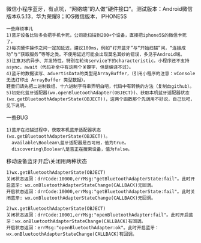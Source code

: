 微信小程序蓝牙，有点坑，“网络端”的人做“硬件接口”。测试版本：Android微信版本6.5.13，华为荣耀8；IOS微信版本，IPHONE5S
	
	一些麻烦事儿
	1)蓝牙设备比较多会把手机卡死，公司能扫描到200+个设备，直接把iphone5S的微信卡死了。
	2)每次硬件操作之间一定加延迟，建议100ms，例如“打开蓝牙”与“开始扫描”间，“连接成功”与“获取服务”等等之类。不使用延迟可能会出现莫名其妙的错误，多见于Android端。
	3)注意JS的异步、并发特性，特别在轮询service下的characteristic。小程序还不支持async，await（代码补全中有这两个关键字，但是编译不过）。
	4)蓝牙的数据读写、advertisData的类型是ArrayBuffer，（引用小程序的注意：vConsole 无法打印出 ArrayBuffer 类型数据）。
	鞋童们请先把二进制数组、十六进制字符串弄明白吧，代码中有转换的方法（复制自github）。
	5)初始化蓝牙适配器(wx.openBluetoothAdapter(OBJECT))、获取本机蓝牙适配器状态(wx.getBluetoothAdapterState(OBJECT))，这两个函数那个先调用不好说，自己玩吧，见下说明。

一些BUG

	1)蓝牙在扫描过程中，获取本机蓝牙适配器状态(wx.getBluetoothAdapterState(OBJECT))。
	  available\Boolean\蓝牙适配器是否可用，值为true。
	  discovering\Boolean\是否正在搜索设备，值为false。

移动设备蓝牙开启\关闭用两种状态

	1)wx.getBluetoothAdapterState(OBJECT)
	关闭状态返回：drrCode:10000,errMsg:"getBluetoothAdapterState:fail"。此时开启蓝牙: wx.onBluetoothAdapterStateChange(CALLBACK)无回调。
	开启状态返回：drrCode:10000,errMsg:"getBluetoothAdapterState:fail"。此时关闭蓝牙: wx.onBluetoothAdapterStateChange(CALLBACK)无回调。

	2)wx.getBluetoothAdapterState(OBJECT)
	关闭状态返回：drrCode:10001,errMsg:"openBluetoothAdapter:fail"。此时开启蓝牙：wx.onBluetoothAdapterStateChange(CALLBACK)有回调。
	开启状态返回：errMsg:"openBluetoothAdapter:ok"。此时开启蓝牙：wx.onBluetoothAdapterStateChange(CALLBACK)有回调。
